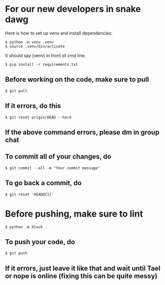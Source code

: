# For our new developers in snake dawg

Here is how to set up venv and install dependencies:

	$ python -m venv .venv
	$ source .venv/bin/activate

It should say (venv) in front of cmd line.

	$ pip install -r requirements.txt

## Before working on the code, make sure to pull

    $ git pull

## If it errors, do this

    $ git reset origin/HEAD --hard

## If the above command errors, please dm in group chat

## To commit all of your changes, do

    $ git commit --all -m "Your commit message"

## To go back a commit, do

    $ git reset 'HEAD@{1}'

# Before pushing, make sure to lint

    $ python -m black .

## To push your code, do

    $ git push

## If it errors, just leave it like that and wait until Tael or nope is online (fixing this can be quite messy)
